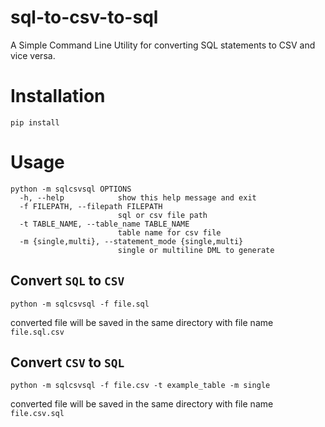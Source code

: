 # sql-to-csv-to-sql
A Simple Command Line Utility for converting SQL statements to CSV and vice versa.

# Installation
`pip install `

# Usage
```
python -m sqlcsvsql OPTIONS
  -h, --help            show this help message and exit
  -f FILEPATH, --filepath FILEPATH
                        sql or csv file path
  -t TABLE_NAME, --table_name TABLE_NAME
                        table name for csv file
  -m {single,multi}, --statement_mode {single,multi}
                        single or multiline DML to generate
```
## Convert `SQL` to `CSV`
```
python -m sqlcsvsql -f file.sql
```
converted file will be saved in the same directory with file name `file.sql.csv`

## Convert `CSV` to `SQL`
```
python -m sqlcsvsql -f file.csv -t example_table -m single
```
converted file will be saved in the same directory with file name `file.csv.sql`
